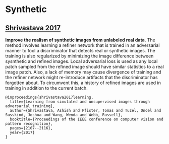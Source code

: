 # Synthetic

## [Shrivastava 2017](https://arxiv.org/pdf/1612.07828.pdf)

**Improve the realism of synthetic images from unlabeled real data**. The method involves learning a refiner network that is trained in an adversarial manner to fool a discriminator that detects real or synthetic images. The training is also regularized by minimizing the image difference between sysnthetic and refined images. Local adversarial loss is used as any local patch sampled from the refined image should have similar statistics to a real image patch. Also, a lack of memory may cause divergence of training and the refiner network might re-introduce artifacts that the discriminator has forgotten about. To circumvent this, a history of refined images are used in training in addition to the current batch.

```
@inproceedings{shrivastava2017learning,
  title={Learning from simulated and unsupervised images through adversarial training},
  author={Shrivastava, Ashish and Pfister, Tomas and Tuzel, Oncel and Susskind, Joshua and Wang, Wenda and Webb, Russell},
  booktitle={Proceedings of the IEEE conference on computer vision and pattern recognition},
  pages={2107--2116},
  year={2017}
}
```